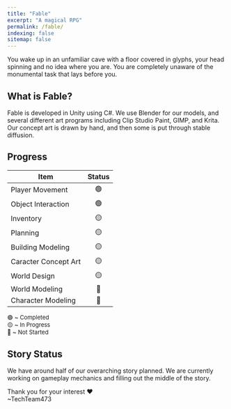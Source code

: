 ```yaml
---
title: "Fable"
excerpt: "A magical RPG"
permalink: /fable/
indexing: false
sitemap: false
---
```


<style>
    p.small-text {
        font-size: small;
        margin: 0px 0px 0px 0px;
        line-height: 1.3em;
    }
    p.top-margin {
        margin: 5px 0px 0px 0px;
    }
    p.no-padding {
        padding: 0px 0px 0px 0px;
    }
    p.bottom-margin {
        margin: 0px 0px 24.5px 0px;
    }
    p.no-margin {
        margin: 0px 0px 0px 0px;
    }
</style>

You wake up in an unfamiliar cave with a floor covered in glyphs, your head spinning and no idea where you are. You are completely unaware of the monumental task that lays before you.

## What is Fable?

Fable is developed in Unity using C#. We use Blender for our models, and several different art programs including Clip Studio Paint, GIMP, and Krita. Our concept art is drawn by hand, and then some is put through stable diffusion.

## Progress

| <strong>Item</strong> | <strong>Status</strong> |
| --------------------- | :---------------------: |
| Player Movement       |           🟢            |
| Object Interaction    |           🟢            |
| Inventory             |           🟡            |
| Planning              |           🟡            |
| Building Modeling     |           🟡            |
| Caracter Concept Art  |           🟡            |
| World Design          |           🟡            |
| World Modeling        |           🔴            |
| Character Modeling    |           🔴            |

<p class="small-text top-margin">
    🟢 ~ Completed
</p>
<p class="small-text no-padding">
    🟡 ~ In Progress
</p>
<p class="small-text no-padding bottom-margin">
    🔴 ~ Not Started 
</p>


## Story Status
<p>
We have around half of our overarching story planned. We are currently working on gameplay mechanics and filling out the middle of the story.
</p>

<p class="no-margin">
Thank you for your interest ❤️
</p>
~TechTeam473
